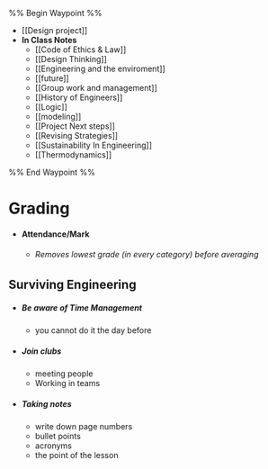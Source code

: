 

%% Begin Waypoint %%
- [[Design project]]
- **In Class Notes**
	- [[Code of Ethics & Law]]
	- [[Design Thinking]]
	- [[Engineering and the enviroment]]
	- [[future]]
	- [[Group work and management]]
	- [[History of Engineers]]
	- [[Logic]]
	- [[modeling]]
	- [[Project Next steps]]
	- [[Revising Strategies]]
	- [[Sustainability In Engineering]]
	- [[Thermodynamics]]

%% End Waypoint %%


# Grading
- #### Attendance/Mark
	- ###### Removes lowest grade (in every category) before averaging 


## Surviving Engineering
- ##### Be aware of Time Management
	- you cannot do it the day before
- ##### Join clubs
	- meeting people
	- Working in teams
- ##### Taking notes
	- write down page numbers
	- bullet points
	- acronyms
	- the point of the lesson